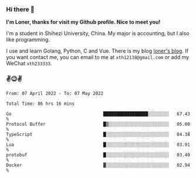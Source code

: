 ### Hi there 👋️

**I'm Loner, thanks for visit my Github profile. Nice to meet you!**

I'm a student in Shihezi University, China. My major is accounting, but I also like programming.

I use and learn Golang, Python, C and Vue. There is my blog [loner's blog](https://www.loner1024.top).  If you want contact me, you can email to me at `xth12138@gmail.com` or add my WeChat `xth233333`.

### ✌️😉✌️

<!--START_SECTION:waka-->

```text
From: 07 April 2022 - To: 07 May 2022

Total Time: 86 hrs 16 mins

Go                                   █████████████████░░░░░░░░   67.43 %
Protocol Buffer                      █▒░░░░░░░░░░░░░░░░░░░░░░░   05.00 %
TypeScript                           █░░░░░░░░░░░░░░░░░░░░░░░░   04.38 %
Lua                                  █░░░░░░░░░░░░░░░░░░░░░░░░   03.91 %
protobuf                             █░░░░░░░░░░░░░░░░░░░░░░░░   03.40 %
Docker                               ▓░░░░░░░░░░░░░░░░░░░░░░░░   02.94 %
```

<!--END_SECTION:waka-->



